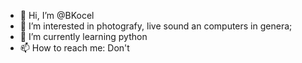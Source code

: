 - 👋 Hi, I’m @BKocel
- 👀 I’m interested in photografy, live sound an computers in genera; 
- 🌱 I’m currently learning python
- 📫 How to reach me: Don't

<!---
BKocel/BKocel is a ✨ special ✨ repository because its `README.md` (this file) appears on your GitHub profile.
You can click the Preview link to take a look at your changes.
--->

